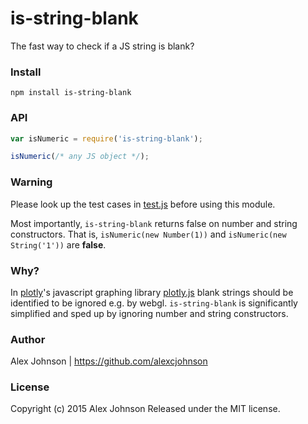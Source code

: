 # is-string-blank

The fast way to check if a JS string is blank?

### Install

```
npm install is-string-blank
```

### API

```js
var isNumeric = require('is-string-blank');

isNumeric(/* any JS object */);
```

### Warning

Please look up the test cases in
[test.js](https://github.com/plotly/is-string-blank/blob/master/test.js) before
using this module.

Most importantly, `is-string-blank` returns false on number and string
constructors. That is, `isNumeric(new Number(1))` and `isNumeric(new
String('1'))` are **false**.

### Why?

In [plotly](https://plot.ly/)'s javascript graphing library
[plotly.js](https://plot.ly/javascript/) blank strings should be identified to be ignored e.g. by webgl. 
`is-string-blank` is
significantly simplified and sped up by ignoring number and string constructors.

### Author

Alex Johnson | https://github.com/alexcjohnson

### License

Copyright (c) 2015 Alex Johnson Released under the MIT license.
